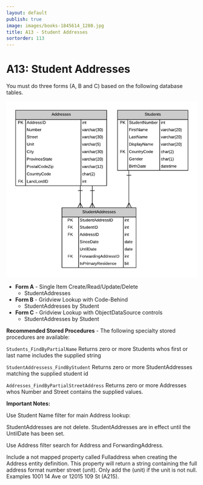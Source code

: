 ```yaml
---
layout: default
publish: true
image: images/books-1845614_1280.jpg
title: A13 - Student Addresses
sortorder: 113
---
```

# A13: Student Addresses

You must do three forms (A, B and C) based on the following database tables.

![](A13.png)

- **Form A** - Single Item Create/Read/Update/Delete
  - StudentAddresses
- **Form B** - Gridview Lookup with Code-Behind
  - StudentAddresses by Student
- **Form C** - Gridview Lookup with ObjectDataSource controls
  - StudentAddresses by Student

**Recommended Stored Procedures** - The following specialty stored procedures are available:

`Students_FindByPartialName` Returns zero or more Students whos first or last name includes the supplied string

`StudentAddressess_FindByStudent` Returns zero or more StudentAddresses matching the supplied student id

`Addresses_FindByPartialStreetAddress` Returns zero or more Addresses whos Number and Street contains the supplied values.

**Important Notes:** 

Use Student Name filter for main Address lookup: 

StudentAddresses are not delete. StudentAddresses are in effect until the UntilDate has been set.

Use Address filter search for Address and ForwardingAddress.

Include a not mapped property called Fulladdress when creating the Address entity definition. This property will return a string containing the full address format number street (unit). Only add the (unit) if the unit is not null. Examples 1001 14 Ave or 12015 109 St (A215).
